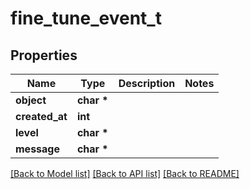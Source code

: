 # fine_tune_event_t

## Properties
Name | Type | Description | Notes
------------ | ------------- | ------------- | -------------
**object** | **char \*** |  | 
**created_at** | **int** |  | 
**level** | **char \*** |  | 
**message** | **char \*** |  | 

[[Back to Model list]](../README.md#documentation-for-models) [[Back to API list]](../README.md#documentation-for-api-endpoints) [[Back to README]](../README.md)


